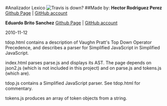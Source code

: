 #Analizador Lexico ![Travis is down?](https://travis-ci.org/eduardobritosan/TDOP.svg?branch=gh-pages)
##Made by:
**Hector Rodriguez Perez** [Github Page](http://hecrp.github.io) | [GitHub account](http://www.github.com/hecrp)

**Eduardo Brito Sanchez** [Github Page](http://eduardobritosan.github.io) | [GitHub account](http://www.github.com/eduardobritosan)

2010-11-12

tdop.html contains a description of Vaughn Pratt's Top Down Operator Precedence,
and describes a parser for Simplified JavaScript in Simplified JavaScript.

index.html parses parse.js and displays its AST. The page depends on json2.js
(which is not included in this project) and on parse.js and tokens.js (which
are).

tdop.js contains a Simplified JavaScript parser. See tdop.html for commentary.

tokens.js produces an array of token objects from a string.

